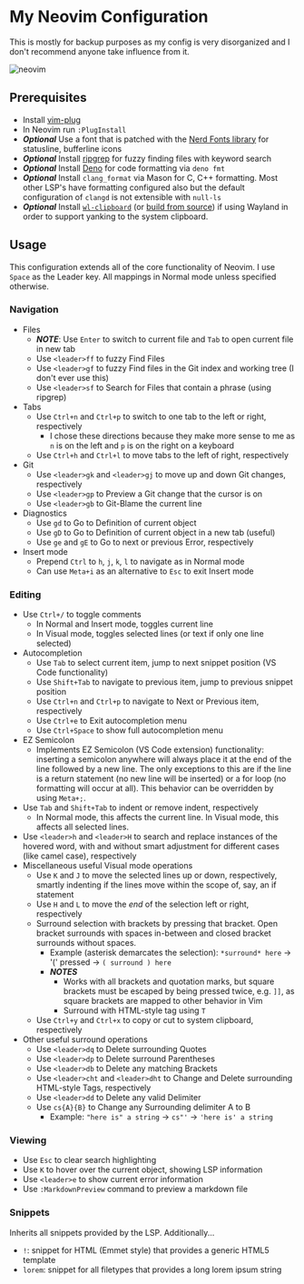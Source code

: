 # My Neovim Configuration

This is mostly for backup purposes as my config is very disorganized and I don't
recommend anyone take influence from it.

![neovim](https://user-images.githubusercontent.com/55766287/222920744-73644efd-b7fa-4876-85f9-b1bec5706782.png)

## Prerequisites

- Install [vim-plug](https://github.com/junegunn/vim-plug)
- In Neovim run `:PlugInstall`
- _**Optional**_ Use a font that is patched with the
  [Nerd Fonts library](https://github.com/ryanoasis/nerd-fonts) for statusline,
  bufferline icons
- _**Optional**_ Install [ripgrep](https://github.com/BurntSushi/ripgrep) for
  fuzzy finding files with keyword search
- _**Optional**_ Install
  [Deno](https://deno.land/manual@v1.31.1/getting_started/installation) for code
  formatting via `deno fmt`
- _**Optional**_ Install `clang_format` via Mason for C, C++ formatting. Most
  other LSP's have formatting configured also but the default configuration of
  `clangd` is not extensible with `null-ls`
- _**Optional**_ Install
  [`wl-clipboard`](https://archlinux.org/packages/community/x86_64/wl-clipboard/)
  (or [build from source](https://github.com/bugaevc/wl-clipboard)) if using
  Wayland in order to support yanking to the system clipboard.

## Usage

This configuration extends all of the core functionality of Neovim. I use
`Space` as the Leader key. All mappings in Normal mode unless specified
otherwise.

### Navigation

- Files
  - _**NOTE**_: Use `Enter` to switch to current file and `Tab` to open current
    file in new tab
  - Use `<leader>ff` to fuzzy Find Files
  - Use `<leader>gf` to fuzzy Find files in the Git index and working tree (I
    don't ever use this)
  - Use `<leader>sf` to Search for Files that contain a phrase (using ripgrep)
- Tabs
  - Use `Ctrl+n` and `Ctrl+p` to switch to one tab to the left or right,
    respectively
    - I chose these directions because they make more sense to me as `n` is on
      the left and `p` is on the right on a keyboard
  - Use `Ctrl+h` and `Ctrl+l` to move tabs to the left of right, respectively
- Git
  - Use `<leader>gk` and `<leader>gj` to move up and down Git changes,
    respectively
  - Use `<leader>gp` to Preview a Git change that the cursor is on
  - Use `<leader>gb` to Git-Blame the current line
- Diagnostics
  - Use `gd` to Go to Definition of current object
  - Use `gD` to Go to Definition of current object in a new tab (useful)
  - Use `ge` and `gE` to Go to next or previous Error, respectively
- Insert mode
  - Prepend `Ctrl` to `h`, `j`, `k`, `l` to navigate as in Normal mode
  - Can use `Meta+i` as an alternative to `Esc` to exit Insert mode

### Editing

- Use `Ctrl+/` to toggle comments
  - In Normal and Insert mode, toggles current line
  - In Visual mode, toggles selected lines (or text if only one line selected)
- Autocompletion
  - Use `Tab` to select current item, jump to next snippet position (VS Code
    functionality)
  - Use `Shift+Tab` to navigate to previous item, jump to previous snippet
    position
  - Use `Ctrl+n` and `Ctrl+p` to navigate to Next or Previous item, respectively
  - Use `Ctrl+e` to Exit autocompletion menu
  - Use `Ctrl+Space` to show full autocompletion menu
- EZ Semicolon
  - Implements EZ Semicolon (VS Code extension) functionality: inserting a
    semicolon anywhere will always place it at the end of the line followed by a
    new line. The only exceptions to this are if the line is a return statement
    (no new line will be inserted) or a for loop (no formatting will occur at
    all). This behavior can be overridden by using `Meta+;`.
- Use `Tab` and `Shift+Tab` to indent or remove indent, respectively
  - In Normal mode, this affects the current line. In Visual mode, this affects
    all selected lines.
- Use `<leader>h` and `<leader>H` to search and replace instances of the hovered
  word, with and without smart adjustment for different cases (like camel case),
  respectively
- Miscellaneous useful Visual mode operations
  - Use `K` and `J` to move the selected lines up or down, respectively, smartly
    indenting if the lines move within the scope of, say, an if statement
  - Use `H` and `L` to move the _end_ of the selection left or right,
    respectively
  - Surround selection with brackets by pressing that bracket. Open bracket
    surrounds with spaces in-between and closed bracket surrounds without
    spaces.
    - Example (asterisk demarcates the selection): `*surround* here` -> '('
      pressed -> `( surround ) here`
    - _**NOTES**_
      - Works with all brackets and quotation marks, but square brackets must be
        escaped by being pressed twice, e.g. `]]`, as square brackets are mapped
        to other behavior in Vim
      - Surround with HTML-style tag using `T`
  - Use `Ctrl+y` and `Ctrl+x` to copy or cut to system clipboard, respectively
- Other useful surround operations
  - Use `<leader>dq` to Delete surrounding Quotes
  - Use `<leader>dp` to Delete surround Parentheses
  - Use `<leader>db` to Delete any matching Brackets
  - Use `<leader>cht` and `<leader>dht` to Change and Delete surrounding
    HTML-style Tags, respectively
  - Use `<leader>dd` to Delete any valid Delimiter
  - Use `cs{A}{B}` to Change any Surrounding delimiter A to B
    - Example: `"here is" a string` -> `cs"'` -> `'here is' a string`

### Viewing

- Use `Esc` to clear search highlighting
- Use `K` to hover over the current object, showing LSP information
- Use `<leader>e` to show current error information
- Use `:MarkdownPreview` command to preview a markdown file

### Snippets

Inherits all snippets provided by the LSP. Additionally...

- `!`: snippet for HTML (Emmet style) that provides a generic HTML5 template
- `lorem`: snippet for all filetypes that provides a long lorem ipsum string
